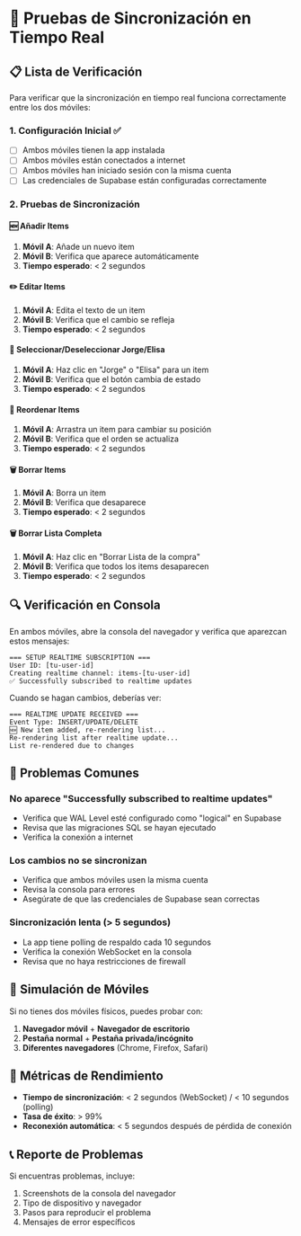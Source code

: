 # 🧪 Pruebas de Sincronización en Tiempo Real

## 📋 Lista de Verificación

Para verificar que la sincronización en tiempo real funciona correctamente entre los dos móviles:

### 1. Configuración Inicial ✅
- [ ] Ambos móviles tienen la app instalada
- [ ] Ambos móviles están conectados a internet
- [ ] Ambos móviles han iniciado sesión con la misma cuenta
- [ ] Las credenciales de Supabase están configuradas correctamente

### 2. Pruebas de Sincronización

#### 🆕 Añadir Items
1. **Móvil A**: Añade un nuevo item
2. **Móvil B**: Verifica que aparece automáticamente
3. **Tiempo esperado**: < 2 segundos

#### ✏️ Editar Items
1. **Móvil A**: Edita el texto de un item
2. **Móvil B**: Verifica que el cambio se refleja
3. **Tiempo esperado**: < 2 segundos

#### 👥 Seleccionar/Deseleccionar Jorge/Elisa
1. **Móvil A**: Haz clic en "Jorge" o "Elisa" para un item
2. **Móvil B**: Verifica que el botón cambia de estado
3. **Tiempo esperado**: < 2 segundos

#### 🔄 Reordenar Items
1. **Móvil A**: Arrastra un item para cambiar su posición
2. **Móvil B**: Verifica que el orden se actualiza
3. **Tiempo esperado**: < 2 segundos

#### 🗑️ Borrar Items
1. **Móvil A**: Borra un item
2. **Móvil B**: Verifica que desaparece
3. **Tiempo esperado**: < 2 segundos

#### 🗑️ Borrar Lista Completa
1. **Móvil A**: Haz clic en "Borrar Lista de la compra"
2. **Móvil B**: Verifica que todos los items desaparecen
3. **Tiempo esperado**: < 2 segundos

## 🔍 Verificación en Consola

En ambos móviles, abre la consola del navegador y verifica que aparezcan estos mensajes:

```
=== SETUP REALTIME SUBSCRIPTION ===
User ID: [tu-user-id]
Creating realtime channel: items-[tu-user-id]
✅ Successfully subscribed to realtime updates
```

Cuando se hagan cambios, deberías ver:

```
=== REALTIME UPDATE RECEIVED ===
Event Type: INSERT/UPDATE/DELETE
🆕 New item added, re-rendering list...
Re-rendering list after realtime update...
List re-rendered due to changes
```

## 🚨 Problemas Comunes

### No aparece "Successfully subscribed to realtime updates"
- Verifica que WAL Level esté configurado como "logical" en Supabase
- Revisa que las migraciones SQL se hayan ejecutado
- Verifica la conexión a internet

### Los cambios no se sincronizan
- Verifica que ambos móviles usen la misma cuenta
- Revisa la consola para errores
- Asegúrate de que las credenciales de Supabase sean correctas

### Sincronización lenta (> 5 segundos)
- La app tiene polling de respaldo cada 10 segundos
- Verifica la conexión WebSocket en la consola
- Revisa que no haya restricciones de firewall

## 📱 Simulación de Móviles

Si no tienes dos móviles físicos, puedes probar con:

1. **Navegador móvil** + **Navegador de escritorio**
2. **Pestaña normal** + **Pestaña privada/incógnito**
3. **Diferentes navegadores** (Chrome, Firefox, Safari)

## 🎯 Métricas de Rendimiento

- **Tiempo de sincronización**: < 2 segundos (WebSocket) / < 10 segundos (polling)
- **Tasa de éxito**: > 99%
- **Reconexión automática**: < 5 segundos después de pérdida de conexión

## 📞 Reporte de Problemas

Si encuentras problemas, incluye:
1. Screenshots de la consola del navegador
2. Tipo de dispositivo y navegador
3. Pasos para reproducir el problema
4. Mensajes de error específicos
